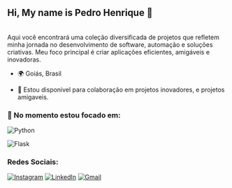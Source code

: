 ## Hi, My name is Pedro Henrique 👋
<br>
Aqui você encontrará uma coleção diversificada de projetos que refletem minha jornada no desenvolvimento de software, automação e soluções criativas. Meu foco principal é criar aplicações eficientes, amigáveis e inovadoras.

- 🌍 Goiás, Brasil

- 🤝 Estou disponivel para colaboração em projetos inovadores, e projetos amigaveis.

### 🧠 No momento estou focado em:
![Python](https://img.shields.io/badge/python-3670A0?style=for-the-badge&logo=python&logoColor=ffdd54)    

![Flask](https://img.shields.io/badge/flask-%23000.svg?style=for-the-badge&logo=flask&logoColor=white)

### Redes Sociais:
[![Instagram](https://img.shields.io/badge/-Instagram-%23E4405F?style=for-the-badge&logo=instagram&logoColor=white)](https://www.instagram.com/phsales_/)
[![LinkedIn](https://img.shields.io/badge/LinkedIn-0077B5?style=for-the-badge&logo=linkedin&logoColor=white)](https://www.linkedin.com/in/pedronsales/)
[![Gmail](https://img.shields.io/badge/Gmail-333333?style=for-the-badge&logo=gmail&logoColor=red)](mailto:pedrohenriquenobresales9@gmail.com)

